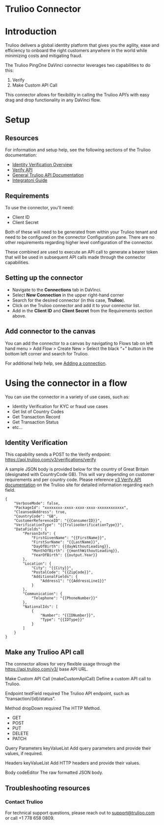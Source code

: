 # Trulioo Connector

# Introduction

Trulioo delivers a global identity platform that gives you the agility, ease and efficiency to onboard the right customers anywhere in the world while minimizing costs and mitigating fraud.

The Trulioo PingOne DaVinci connector leverages two capabilities to do this:
1. Verify
2. Make Custom API Call

This connector allows for flexibility in calling the Trulioo API’s with easy drag and drop functionality in any DaVinci flow.

# Setup


## Resources

For information and setup help, see the following sections of the Trulioo documentation:
* [Identity Verification Overview](https://developer.trulioo.com/docs/identity-verification)
* [Verify API](https://developer.trulioo.com/reference/post_v3-verifications-verify)
* [General Trulioo API Documentation](https://developer.trulioo.com/reference/trulioo-normalized-api-intro)
* [Integratoni Guide](https://developer.trulioo.com/docs/integration-guide)

## Requirements

To use the connector, you'll need:

* Client ID
* Client Secret

Both of these will need to be generated from within your Trulioo tenant and need to be configured on the connector Configuration pane. There are no other requirements regarding higher level configuration of the connector.

These combined are used to execute an API call to generate a bearer token that will be used in subsequent API calls made through the connector capabilities.


## Setting up the connector
* Navigate to the **Connections** tab in DaVinci.
* Select **New Connection** in the upper right-hand corner
* Search for the desired connector (in this case, **Trulioo**).
* Click on the Trulioo connector and add it to your connector list.
* Add in the **Client ID** and **Client Secret** from the Requirements section above.



## Add connector to the canvas

You can add the connector to a canvas by navigating to Flows tab on left hand menu > Add Flow > Create New > Select the black “+” button in the bottom left corner and search for Trulioo. 

For additional help help, see [Adding a connection](https://docs.google.com/document/d/1Sc9tD5tn9dl79qOWup0k3eKk5hrNVI8lZPAdm8loeiA/edit#).


# Using the connector in a flow

You can use the connector in a variety of use cases, such as:

* Identity Verification for KYC or fraud use cases
* Get list of Country Codes
* Get Transaction Record
* Get Transaction Status
* etc… 

## Identity Verification

This capability sends a POST to the Verify endpoint: https://api.trulioo.com/v3/verifications/verify

A sample JSON body is provided below for the country of Great Britain (designated with CountryCode GB). This will vary depending on customer requirements and per country code. Please reference [v3 Verify API documentation](https://developer.trulioo.com/reference/post_v3-verifications-verify) on the Trulioo site for detailed information regarding each field.

```
{
    "VerboseMode": false,
    "PackageId": "xxxxxxxx-xxxx-xxxx-xxxx-xxxxxxxxxxxx",
    "CleansedAddress": true,
    "CountryCode": "GB",
    "CustomerReferenceID": "{{ConsumerID}}",
    "VerificationType": "{{TruliooVerificationType}}",
    "DataFields": {
        "PersonInfo": {
            "FirstGivenName": "{{FirstName}}",
            "FirstSurName": "{{LastName}}",
            "DayOfBirth": {{dayWithoutLeading}},
            "MonthOfBirth": {{monthWithoutLeading}},
            "YearOfBirth": {{output.Year}}
        },
        "Location": {
            "City": "{{City}}",
            "PostalCode": "{{ZipCode}}",
            "AdditionalFields": {
                "Address1": "{{AddressLine1}}"
            }
        },
        "Communication": {
            "Telephone": "{{PhoneNumber}}"
        },
        "NationalIds": [
            {
                "Number": "{{IDNumber}}",
                "Type": "{{IDType}}"
            }
        ]
    }
}
```


## Make any Trulioo API call
The connector allows for very flexible usage through the https://api.trulioo.com/v3/ base API URL. 

Make Custom API Call (makeCustomApiCall)
Define a custom API call to Trulioo.

Endpoint textField required
The Trulioo API endpoint, such as "transaction/{id}/status".


Method dropDown required
The HTTP Method.

* GET
* POST
* PUT
* DELETE
* PATCH

Query Parameters keyValueList
Add query parameters and provide their values, if required.

Headers keyValueList
Add HTTP headers and provide their values.

Body codeEditor
The raw formatted JSON body.


## Troubleshooting resources


### Contact Trulioo

For technical support questions, please reach out to support@trulioo.com or call +1 778 658 0809.
